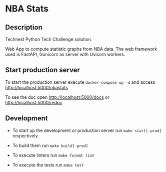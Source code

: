 # NBA Stats

## Description

Technest Python Tech Challenge solution.

Web App to compute statistic graphs from NBA data. The web framework used is FastAPI,
Gunicorn as server with Uvicorn workers.

## Start production server

To start the production server execute `docker-compose up -d` and access
[http://localhost:5000/nbastats](http://localhost:5000/nbastats)

To see the doc open [http://localhost:5000/docs](http://localhost:5000/docs) or
[http://localhost:5000/redoc](http://localhost:5000/redoc)

## Development

* To start up the development or production server run `make start[-prod]` respectively.

* To build them run `make build[-prod]`

* To execute linters run `make format lint`

* To execute the tests run `make test`
